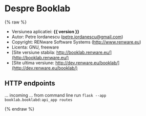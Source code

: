 
# Despre Booklab

{% raw %}

* Versiunea aplicatiei: **{{ version }}**
* Autor: Petre Iordanescu (petre.iordanescu@gmail.com)
* Copyright: RENware Software Systems (http://www.renware.eu)
* Licenta: GNU, freeware
* [Site versiune stabila: http://booklab.renware.eu/](http://booklab.renware.eu/)
* [Site ultima versiune: http://dev.renware.eu/booklab/](http://dev.renware.eu/booklab/)


## HTTP endpoints

... incoming ...
from command line run `flask --app booklab.booklabd:api_app routes`



{% endraw %}


